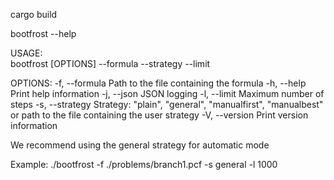 cargo build

bootfrost --help

USAGE: \
    bootfrost [OPTIONS] --formula <FORMULA> --strategy <STRATEGY> --limit <LIMIT>

OPTIONS:
    -f, --formula <FORMULA>      Path to the file containing the formula
    -h, --help                   Print help information
    -j, --json                   JSON logging
    -l, --limit <LIMIT>          Maximum number of steps
    -s, --strategy <STRATEGY>    Strategy: "plain", "general", "manualfirst", "manualbest" or path
                                 to the file containing the user strategy
    -V, --version                Print version information

We recommend using the general strategy for automatic mode

Example: ./bootfrost -f ./problems/branch1.pcf -s general -l 1000


